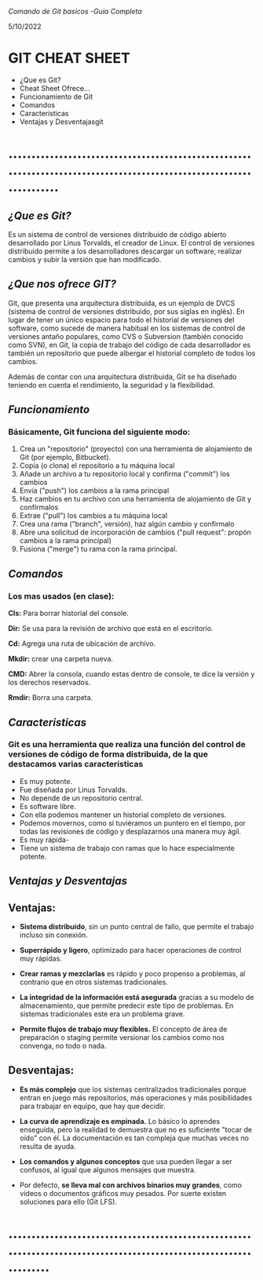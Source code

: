 *Comando de Git basicos -Guia Completa*  

5/10/2022

# GIT CHEAT SHEET
- ¿Que es Git? 
- Cheat Sheet Ofrece...
- Funcionamiento de Git
- Comandos
- Caracteristicas
- Ventajas y Desventajasgit

# .....................................................................................................................

## *¿Que es Git?*
Es un sistema de control de versiones distribuido de código abierto desarrollado por Linus Torvalds, el creador de Linux. El control de versiones distribuido permite a los desarrolladores descargar un software, realizar cambios y subir la versión que han modificado.



## *¿Que nos ofrece GIT?*
Git, que presenta una arquitectura distribuida, es un ejemplo de DVCS (sistema de control de versiones distribuido, por sus siglas en inglés). En lugar de tener un único espacio para todo el historial de versiones del software, como sucede de manera habitual en los sistemas de control de versiones antaño populares, como CVS o Subversion (también conocido como SVN), en Git, la copia de trabajo del código de cada desarrollador es también un repositorio que puede albergar el historial completo de todos los cambios.

Además de contar con una arquitectura distribuida, Git se ha diseñado teniendo en cuenta el rendimiento, la seguridad y la flexibilidad.


## *Funcionamiento*
### **Básicamente, Git funciona del siguiente modo:**

1. Crea un "repositorio" (proyecto) con una herramienta de alojamiento de Git (por ejemplo, Bitbucket).
2. Copia (o clona) el repositorio a tu máquina local
3. Añade un archivo a tu repositorio local y confirma ("commit") los cambios
4. Envía ("push") los cambios a la rama principal
5. Haz cambios en tu archivo con una herramienta de alojamiento de Git y confírmalos
6. Extrae ("pull") los cambios a tu máquina local
7. Crea una rama ("branch", versión), haz algún cambio y confírmalo
8. Abre una solicitud de incorporación de cambios ("pull request": propón cambios a la rama principal)
9. Fusiona ("merge") tu rama con la rama principal.


## *Comandos*
### **Los mas usados (en clase):**

**Cls:** Para borrar historial del console.

**Dir:** Se usa para la revisión de archivo que está en el escritorio.

**Cd:** Agrega una ruta de ubicación de archivo.

**Mkdir:** crear una carpeta nueva.

**CMD:** Abrer la consola, cuando estas dentro de console, te dice la versión y los derechos reservados.

**Rmdir:** Borra una carpeta.

## *Caracteristicas*
### **Git es una herramienta que realiza una función del control de versiones de código de forma distribuida, de la que destacamos varias características**

- Es muy potente.
- Fue diseñada por Linus Torvalds.
- No depende de un repositorio central.
- Es software libre.
- Con ella podemos mantener un historial completo de versiones.
- Podemos movernos, como si tuviéramos un puntero en el tiempo, por todas las revisiones de código y desplazarnos una manera muy ágil.
- Es muy rápida-
- Tiene un sistema de trabajo con ramas que lo hace especialmente potente.

## *Ventajas y Desventajas*

## **Ventajas:**
- **Sistema distribuido**, sin un punto central de fallo, que permite el trabajo incluso sin conexión.

- **Superrápido y ligero**, optimizado para hacer operaciones de control muy rápidas.

- **Crear ramas y mezclarlas** es rápido y poco propenso a problemas, al contrario que en otros sistemas tradicionales.

- **La integridad de la información está asegurada** gracias a su modelo de almacenamiento, que permite predecir este tipo de problemas. En sistemas tradicionales este era un problema grave.

- **Permite flujos de trabajo muy flexibles.** El concepto de área de preparación o staging permite versionar los cambios como nos convenga, no todo o nada.

## **Desventajas:**

- **Es más complejo** que los sistemas centralizados tradicionales porque entran en juego más repositorios, más operaciones y más posibilidades para trabajar en equipo, que hay que decidir.

- **La curva de aprendizaje es empinada.** Lo básico lo aprendes enseguida, pero la realidad te demuestra que no es suficiente "tocar de oído" con él. La documentación es tan compleja que muchas veces no resulta de ayuda.

- **Los comandos y algunos conceptos** que usa pueden llegar a ser confusos, al igual que algunos mensajes que muestra.

- Por defecto, **se lleva mal con archivos binarios muy grandes**, como vídeos o documentos gráficos muy pesados. Por suerte existen soluciones para ello (Git LFS).

# ...................................................................................................................